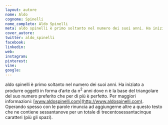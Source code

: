 ```yaml
---
layout: autore
nome: Aldo
cognome: Spinelli
nome_completo: Aldo Spinelli
meta: aldo spinelli è primo soltanto nel numero dei suoi anni. Ha iniziato a produrre oggetti in forma d’arte da n2 anni dove n è la base del triangolare del suo numero preferito che per di più è perfetto. Per maggiori informazioni: www.aldospinelli.com. Operando spesso con le parole rinuncia ad aggiungerne altre a questo testo che ne contiene sessantanove per un totale di trecentosessantacinque caratteri (più gli spazi).
cover_autore:
twitter: aldo_spinelli
facebook:
linkedin:
web:
instagram:
pinterest:
vine:
google:
---
```

aldo spinelli è primo soltanto nel numero dei suoi anni. Ha iniziato a produrre oggetti in forma d’arte da n<sup>2</sup> anni dove n è la base del triangolare del suo numero preferito che per di più è perfetto. Per maggiori informazioni: [www.aldospinelli.com](http://www.aldospinelli.com). Operando spesso con le parole rinuncia ad aggiungerne altre a questo testo che ne contiene sessantanove per un totale di trecentosessantacinque caratteri (più gli spazi).
